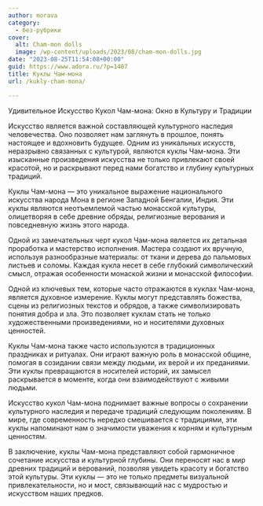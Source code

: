 ```yaml
---
author: morava
category:
  - без-рубрики
cover:
  alt: Cham-mon dolls
  image: /wp-content/uploads/2023/08/cham-mon-dolls.jpg
date: "2023-08-25T11:54:08+00:00"
guid: https://www.adora.ru/?p=1407
title: Куклы Чам-мона
url: /kukly-cham-mona/

---
```

Удивительное Искусство Кукол Чам-мона: Окно в Культуру и Традиции

Искусство является важной составляющей культурного наследия человечества. Оно позволяет нам заглянуть в прошлое, понять настоящее и вдохновить будущее. Одним из уникальных искусств, неразрывно связанных с культурой, являются куклы Чам-мона. Эти изысканные произведения искусства не только привлекают своей красотой, но и раскрывают перед нами богатство и глубину культурных традиций.

Куклы Чам-мона — это уникальное выражение национального искусства народа Мона в регионе Западной Бенгалии, Индия. Эти куклы являются неотъемлемой частью монасской культуры, олицетворяя в себе древние обряды, религиозные верования и повседневную жизнь этого народа.

Одной из замечательных черт кукол Чам-мона является их детальная проработка и мастерство исполнения. Мастера создают их вручную, используя разнообразные материалы: от ткани и дерева до пальмовых листьев и соломы. Каждая кукла несет в себе глубокий символический смысл, отражая особенности монаской жизни и монасской философии.

Одной из ключевых тем, которые часто отражаются в куклах Чам-мона, является духовное измерение. Куклы могут представлять божества, сцены из религиозных текстов и обрядов, а также символизировать понятия добра и зла. Это позволяет куклам стать не только художественными произведениями, но и носителями духовных ценностей.

Куклы Чам-мона также часто используются в традиционных праздниках и ритуалах. Они играют важную роль в монасской общине, помогая в созидании связи между людьми, их верой и их преданиями. Эти куклы превращаются в носителей историй, их замысел раскрывается в моменте, когда они взаимодействуют с живыми людьми.

Искусство кукол Чам-мона поднимает важные вопросы о сохранении культурного наследия и передаче традиций следующим поколениям. В мире, где современность нередко смешивается с традициями, эти куклы напоминают нам о значимости уважения к корням и культурным ценностям.

В заключение, куклы Чам-мона представляют собой гармоничное сочетание искусства и культурной глубины. Они переносят нас в мир древних традиций и верований, позволяя увидеть красоту и богатство этой культуры. Эти куклы — это не только предметы визуальной привлекательности, но и мост, связывающий нас с мудростью и искусством наших предков.
